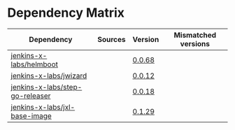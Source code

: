 # Dependency Matrix

Dependency | Sources | Version | Mismatched versions
---------- | ------- | ------- | -------------------
[jenkins-x-labs/helmboot](https://github.com/jenkins-x-labs/helmboot) |  | [0.0.68](https://github.com/jenkins-x-labs/helmboot/releases/tag/v0.0.61) | 
[jenkins-x-labs/jwizard](https://github.com/jenkins-x-labs/jwizard) |  | [0.0.12](https://github.com/jenkins-x-labs/jwizard/releases/tag/v0.0.12) | 
[jenkins-x-labs/step-go-releaser](https://github.com/jenkins-x-labs/step-go-releaser) |  | [0.0.18](https://github.com/jenkins-x-labs/step-go-releaser/releases/tag/v0.0.18) | 
[jenkins-x-labs/jxl-base-image](https://github.com/jenkins-x-labs/jxl-base-image) |  | [0.1.29](https://github.com/jenkins-x-labs/jxl-base-image/releases/tag/v0.1.29) | 
